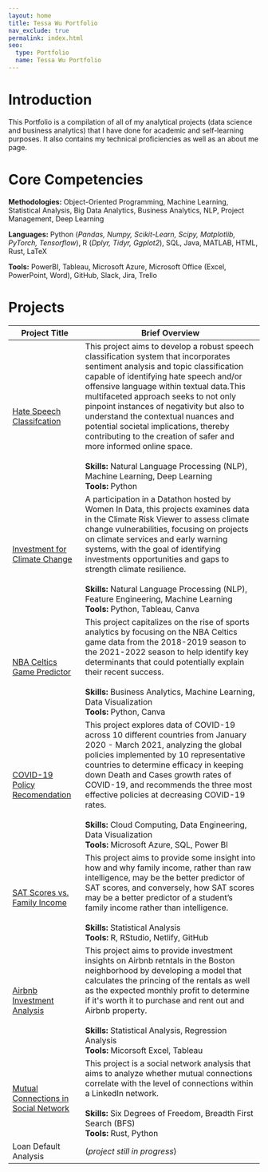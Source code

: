 ```yaml
---
layout: home
title: Tessa Wu Portfolio
nav_exclude: true
permalink: index.html
seo:
  type: Portfolio
  name: Tessa Wu Portfolio
---
```


# Introduction 
This Portfolio is a compilation of all of my analytical projects (data science and business analytics) that I have done for academic and self-learning purposes. It also contains my technical proficiencies as well as an about me page.

# Core Competencies
**Methodologies:** Object-Oriented Programming, Machine Learning, Statistical Analysis, Big Data Analytics, Business Analytics, NLP, Project Management, Deep Learning

**Languages:** Python (*Pandas, Numpy, Scikit-Learn, Scipy, Matplotlib, PyTorch, Tensorflow*), R (*Dplyr, Tidyr, Ggplot2*), SQL, Java, MATLAB, HTML, Rust, LaTeX

**Tools:** PowerBI, Tableau, Microsoft Azure, Microsoft Office (Excel, PowerPoint, Word), GitHub, Slack, Jira, Trello	
	
# Projects

| Project Title | Brief Overview |
| --- | --- |
| [Hate Speech Classifcation](https://github.com/tessajwu/Hate-Speech-Classification) | This project aims to develop a robust speech classification system that incorporates sentiment analysis and topic classification capable of identifying hate speech and/or offensive language within textual data.This multifaceted approach seeks to not only pinpoint instances of negativity but also to understand the contextual nuances and potential societal implications, thereby contributing to the creation of safer and more informed online space. <br><br> **Skills:** Natural Language Processing (NLP), Machine Learning, Deep Learning <br> **Tools:** Python| 
| [Investment for Climate Change](https://github.com/tessajwu/Investment_for_Climate_Change) | A participation in a Datathon hosted by Women In Data, this projects examines data in the Climate Risk Viewer to assess climate change vulnerabilities, focusing on projects on climate services and early warning systems, with the goal of identifying investments opportunities and gaps to strength climate resilience. <br><br> **Skills:** Natural Language Processing (NLP), Feature Engineering, Machine Learning <br> **Tools:** Python, Tableau, Canva|
| [NBA Celtics Game Predictor](https://github.com/tessajwu/NBA_Celtics_PredictiveAnalysis) | This project capitalizes on the rise of sports analytics by focusing on the NBA Celtics game data from the 2018-2019 season to the 2021-2022 season to help identify key determinants that could potentially explain their recent success. <br><br> **Skills:** Business Analytics, Machine Learning, Data Visualization <br> **Tools:** Python, Canva|
| [COVID-19 Policy Recomendation](https://github.com/tessajwu/Covid-19_Policy_Reccomendation) | This project explores data of COVID-19 across 10 different countries from January 2020 - March 2021, analyzing the global policies implemented by 10 representative countries to determine efficacy in keeping down Death and Cases growth rates of COVID-19, and recommends the three most effective policies at decreasing COVID-19 rates. <br><br> **Skills:** Cloud Computing, Data Engineering, Data Visualization <br> **Tools:** Microsoft Azure, SQL, Power BI  |
| [SAT Scores vs. Family Income](https://github.com/tessajwu/SAT_Scores_vs_Income) | This project aims to provide some insight into how and why family income, rather than raw intelligence, may be the better predictor of SAT scores, and conversely, how SAT scores may be a better predictor of a student’s family income rather than intelligence.  <br><br> **Skills:** Statistical Analysis  <br> **Tools:** R, RStudio, Netlify, GitHub| 
| [Airbnb Investment Analysis](https://github.com/tessajwu/AirBnb_Pricing) | This project aims to provide investment insights on Airbnb retntals in the Boston neighborhood by developing a model that calculates the princing of the rentals as well as the expected monthly profit to determine if it's worth it to purchase and rent out and Airbnb property. <br><br> **Skills:** Statistical Analysis, Regression Analysis  <br> **Tools:** Micorsoft Excel, Tableau| 
| [Mutual Connections in Social Network](https://github.com/tessajwu/Mutual_Connection_in_Social_Network) | This project is a social network analysis that aims to analyze whether mutual connections correlate with the level of connections within a LinkedIn network. <br><br> **Skills:** Six Degrees of Freedom, Breadth First Search (BFS) <br> **Tools:** Rust, Python |
| Loan Default Analysis | (*project still in progress*) |




